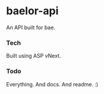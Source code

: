 # baelor-api

An API built for bae.

### Tech
Built using ASP vNext.

### Todo
Everything. And docs. And readme. :)
